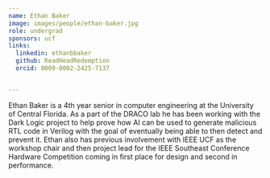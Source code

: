 ```yaml
---
name: Ethan Baker
image: images/people/ethan-baker.jpg
role: undergrad
sponsors: ucf 
links:
  linkedin: ethanbbaker
  github: ReadHeadRedemption
  orcid: 0009-0002-2425-7137


---
```


Ethan Baker is a 4th year senior in computer engineering at the University of Central Florida. As a part of the DRACO lab he has been working with the Dark Logic project to help prove how AI can be used to generate malicious RTL code in Verilog with the goal of eventually being able to then detect and prevent it. Ethan also has previous involvement with IEEE UCF as the workshop chair and then project lead for the IEEE Southeast Conference Hardware Competition coming in first place for design and second in performance.
